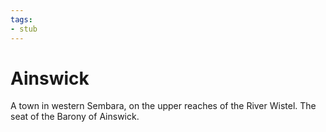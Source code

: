 ```yaml
---
tags:
- stub
---
```

# Ainswick

A town in western Sembara, on the upper reaches of the River Wistel. The seat of the Barony of Ainswick. 